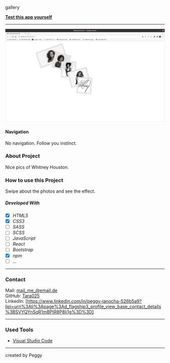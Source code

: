 gallery

**[Test this app yourself](https://tara025.github.io/gallery/)**

---

![Screenshot from Project](./image/gallery.png)

#### Navigation

No navigation. Follow you instinct. 

### About Project

Nice pics of Whitney Houston.

### How to use this Project

Swipe about the photos and see the effect. 

##### Developed With

- [x] _HTML5_
- [x] _CSS3_
- [ ] _SASS_
- [ ] _SCSS_
- [ ] _JavaScript_
- [ ] _React_
- [ ] _Bootstrap_
- [x] _npm_
- [ ] _..._

---

### Contact

Mail: <mail_me_@email.de><br>
GitHub: [Tara025](https://github.com/)<br>
LinkedIn: [https://www.linkedin.com/in/peggy-janocha-526b5a9?lipi=urn%3Ali%3Apage%3Ad_flagship3_profile_view_base_contact_details%3BSVYQYnSqR1mBPIR8P8li1g%3D%3D]

---

### Used Tools

- [Visual Studio Code](https://code.visualstudio.com/)

---

created by Peggy
